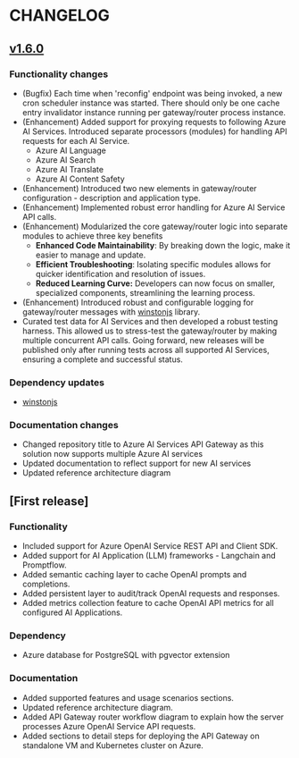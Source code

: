 # CHANGELOG

## [v1.6.0](https://github.com/ganrad/open-ai-router/compare/v1.5.0...v1.6.0)
### Functionality changes
* (Bugfix) Each time when 'reconfig' endpoint was being invoked, a new cron scheduler instance was started. There should only be one cache entry invalidator instance running per gateway/router process instance.
* (Enhancement) Added support for proxying requests to following Azure AI Services.  Introduced separate processors (modules) for handling API requests for each AI Service.
  - Azure AI Language
  - Azure AI Search
  - Azure AI Translate
  - Azure AI Content Safety
* (Enhancement) Introduced two new elements in gateway/router configuration - description and application type.
* (Enhancement) Implemented robust error handling for Azure AI Service API calls.
* (Enhancement) Modularized the core gateway/router logic into separate modules to achieve three key benefits
  - **Enhanced Code Maintainability**: By breaking down the logic, make it easier to manage and update.
  - **Efficient Troubleshooting**: Isolating specific modules allows for quicker identification and resolution of issues.
  - **Reduced Learning Curve:** Developers can now focus on smaller, specialized components, streamlining the learning process.
* (Enhancement) Introduced robust and configurable logging for gateway/router messages with [winstonjs](https://github.com/winstonjs/winston/tree/master) library.
* Curated test data for AI Services and then developed a robust testing harness. This allowed us to stress-test the gateway/router by making multiple concurrent API calls. Going forward, new releases will be published only after running tests across all supported AI Services, ensuring a complete and successful status.

### Dependency updates
* [winstonjs](https://github.com/winstonjs/winston/tree/master)

### Documentation changes
* Changed repository title to Azure AI Services API Gateway as this solution now supports multiple Azure AI services
* Updated documentation to reflect support for new AI services
* Updated reference architecture diagram

## [First release]
### Functionality
* Included support for Azure OpenAI Service REST API and Client SDK.
* Added support for AI Application (LLM) frameworks - Langchain and Promptflow. 
* Added semantic caching layer to cache OpenAI prompts and completions.
* Added persistent layer to audit/track OpenAI requests and responses.
* Added metrics collection feature to cache OpenAI API metrics for all configured AI Applications.

### Dependency
* Azure database for PostgreSQL with pgvector extension

### Documentation
* Added supported features and usage scenarios sections.
* Updated reference architecture diagram.
* Added API Gateway router workflow diagram to explain how the server processes Azure OpenAI Service API requests.
* Added sections to detail steps for deploying the API Gateway on standalone VM and Kubernetes cluster on Azure.
